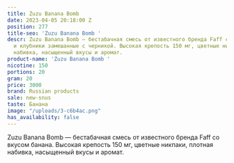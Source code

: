 ```yaml
---
title: Zuzu Banana Bomb
date: 2023-04-05 20:18:00 Z
position: 277
title-seo: 'Zuzu Banana Bomb '
descr: Zuzu Banana Bomb — бестабачная смесь от известного бренда Faff со вкусом граната
  и клубники замешанные с черникой. Высокая крепость 150 мг, цветные никпаки, плотная
  набивка, насыщенный вкусы и аромат.
product-name: 'Zuzu Banana Bomb '
nicotine: 150
portions: 20
gram: 20
price: 3000
brand: Russian products
sale: new-snus
taste: Банана
image: "/uploads/3-c6b4ac.png"
has_availability: false
---
```


Zuzu Banana Bomb — бестабачная смесь от известного бренда Faff со вкусом банана. Высокая крепость 150 мг, цветные никпаки, плотная набивка, насыщенный вкусы и аромат.